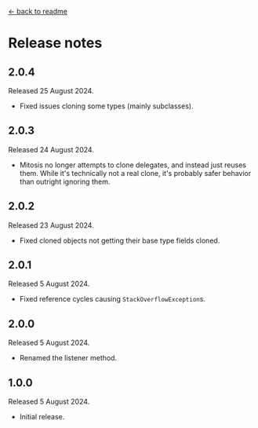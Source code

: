[← back to readme](README.md)

# Release notes

## 2.0.4
Released 25 August 2024.

* Fixed issues cloning some types (mainly subclasses).

## 2.0.3
Released 24 August 2024.

* Mitosis no longer attempts to clone delegates, and instead just reuses them. While it's technically not a real clone, it's probably safer behavior than outright ignoring them.

## 2.0.2
Released 23 August 2024.

* Fixed cloned objects not getting their base type fields cloned.

## 2.0.1
Released 5 August 2024.

* Fixed reference cycles causing `StackOverflowException`s.

## 2.0.0
Released 5 August 2024.

* Renamed the listener method.

## 1.0.0
Released 5 August 2024.

* Initial release.